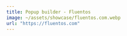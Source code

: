 ```yaml
---
title: Popup builder - Fluentos
image: ~/assets/showcase/fluentos.com.webp
url: "https://fluentos.com"
---
```

